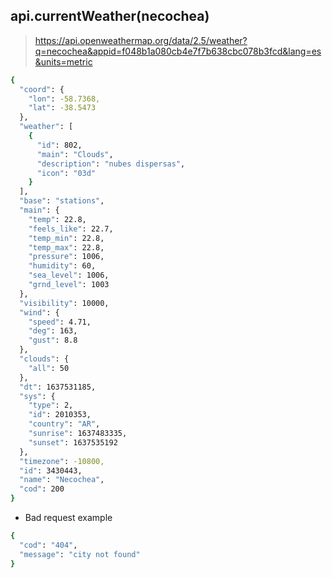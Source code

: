 ## api.currentWeather(necochea)
> https://api.openweathermap.org/data/2.5/weather?q=necochea&appid=f048b1a080cb4e7f7b638cbc078b3fcd&lang=es&units=metric
```bash
{
  "coord": {
    "lon": -58.7368,
    "lat": -38.5473
  },
  "weather": [
    {
      "id": 802,
      "main": "Clouds",
      "description": "nubes dispersas",
      "icon": "03d"
    }
  ],
  "base": "stations",
  "main": {
    "temp": 22.8,
    "feels_like": 22.7,
    "temp_min": 22.8,
    "temp_max": 22.8,
    "pressure": 1006,
    "humidity": 60,
    "sea_level": 1006,
    "grnd_level": 1003
  },
  "visibility": 10000,
  "wind": {
    "speed": 4.71,
    "deg": 163,
    "gust": 8.8
  },
  "clouds": {
    "all": 50
  },
  "dt": 1637531185,
  "sys": {
    "type": 2,
    "id": 2010353,
    "country": "AR",
    "sunrise": 1637483335,
    "sunset": 1637535192
  },
  "timezone": -10800,
  "id": 3430443,
  "name": "Necochea",
  "cod": 200
}
```

- Bad request example
```bash
{
  "cod": "404",
  "message": "city not found"
}
```